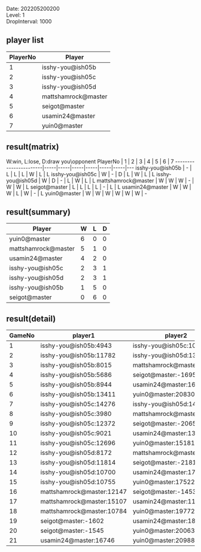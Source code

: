 Date: 202205200200  
Level: 1  
DropInterval: 1000  
## player list
PlayerNo  |  Player
----------|---------------------
1         |  isshy-you@ish05b
2         |  isshy-you@ish05c
3         |  isshy-you@ish05d
4         |  mattshamrock@master
5         |  seigot@master
6         |  usamin24@master
7         |  yuin0@master
## result(matrix)
W:win, L:lose, D:draw
you\opponent PlayerNo  |  1  |  2  |  3  |  4  |  5  |  6  |  7
-----------------------|-----|-----|-----|-----|-----|-----|---
isshy-you@ish05b       |  -  |  L  |  L  |  L  |  W  |  L  |  L
isshy-you@ish05c       |  W  |  -  |  D  |  L  |  W  |  L  |  L
isshy-you@ish05d       |  W  |  D  |  -  |  L  |  W  |  L  |  L
mattshamrock@master    |  W  |  W  |  W  |  -  |  W  |  W  |  L
seigot@master          |  L  |  L  |  L  |  L  |  -  |  L  |  L
usamin24@master        |  W  |  W  |  W  |  L  |  W  |  -  |  L
yuin0@master           |  W  |  W  |  W  |  W  |  W  |  W  |  -
## result(summary)
Player               |  W  |  L  |  D
---------------------|-----|-----|---
yuin0@master         |  6  |  0  |  0
mattshamrock@master  |  5  |  1  |  0
usamin24@master      |  4  |  2  |  0
isshy-you@ish05c     |  2  |  3  |  1
isshy-you@ish05d     |  2  |  3  |  1
isshy-you@ish05b     |  1  |  5  |  0
seigot@master        |  0  |  6  |  0
## result(detail)
GameNo  |  player1                    |  player2
--------|-----------------------------|---------------------------
1       |  isshy-you@ish05b:4943      |  isshy-you@ish05c:10969
2       |  isshy-you@ish05b:11782     |  isshy-you@ish05d:13882
3       |  isshy-you@ish05b:8015      |  mattshamrock@master:10695
4       |  isshy-you@ish05b:5686      |  seigot@master:-1695
5       |  isshy-you@ish05b:8944      |  usamin24@master:16449
6       |  isshy-you@ish05b:13411     |  yuin0@master:20830
7       |  isshy-you@ish05c:14276     |  isshy-you@ish05d:14276
8       |  isshy-you@ish05c:3980      |  mattshamrock@master:9432
9       |  isshy-you@ish05c:12372     |  seigot@master:-2065
10      |  isshy-you@ish05c:9021      |  usamin24@master:13322
11      |  isshy-you@ish05c:12696     |  yuin0@master:15181
12      |  isshy-you@ish05d:8172      |  mattshamrock@master:12491
13      |  isshy-you@ish05d:11814     |  seigot@master:-2181
14      |  isshy-you@ish05d:10700     |  usamin24@master:17288
15      |  isshy-you@ish05d:10755     |  yuin0@master:17522
16      |  mattshamrock@master:12147  |  seigot@master:-1453
17      |  mattshamrock@master:15107  |  usamin24@master:11911
18      |  mattshamrock@master:10784  |  yuin0@master:19772
19      |  seigot@master:-1602        |  usamin24@master:18396
20      |  seigot@master:-1545        |  yuin0@master:20063
21      |  usamin24@master:16746      |  yuin0@master:20988
